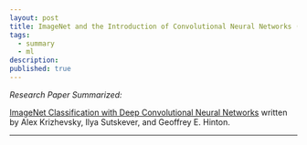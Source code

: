 ```yaml
---
layout: post
title: ImageNet and the Introduction of Convolutional Neural Networks (CNN)
tags:
  - summary
  - ml
description:
published: true
---
```


*Research Paper Summarized:*

[ImageNet Classification with Deep Convolutional
Neural Networks](https://papers.nips.cc/paper/4824-imagenet-classification-with-deep-convolutional-neural-networks.pdf) written by Alex Krizhevsky, Ilya Sutskever, and Geoffrey E. Hinton.

----
